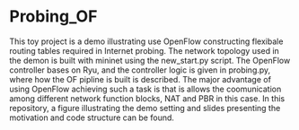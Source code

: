 # Probing_OF
This toy project is a demo illustrating use OpenFlow constructing flexibale routing tables required in Internet probing.
The network topology used in the demon is built with mininet using the new_start.py script.
The OpenFlow controller bases on Ryu, and the controller logic is given in probing.py, where how the OF pipline is built is described.
The major advantage of using OpenFlow achieving such a task is that is allows the coomunication among different network function blocks, NAT and PBR in this case.
In this repository, a figure illustrating the demo setting and slides presenting the motivation and code structure can be found.
